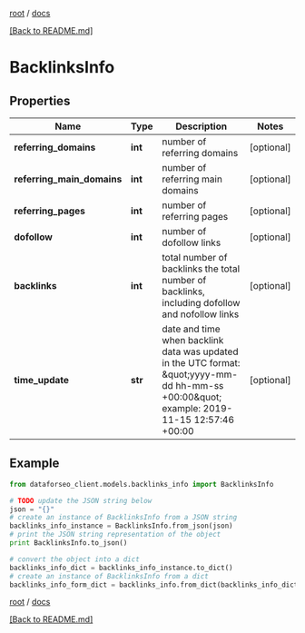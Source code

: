 [root](./../ "root") / [docs](./ "docs")

[[Back to README.md]](./../README.md "[Back to README.md]")

# BacklinksInfo

## Properties

Name | Type | Description | Notes
------------ | ------------- | ------------- | -------------
**referring_domains** | **int** | number of referring domains | [optional]
**referring_main_domains** | **int** | number of referring main domains | [optional]
**referring_pages** | **int** | number of referring pages | [optional]
**dofollow** | **int** | number of dofollow links | [optional]
**backlinks** | **int** | total number of backlinks the total number of backlinks, including dofollow and nofollow links | [optional]
**time_update** | **str** | date and time when backlink data was updated in the UTC format: \&quot;yyyy-mm-dd hh-mm-ss +00:00\&quot; example: 2019-11-15 12:57:46 +00:00 | [optional]

## Example

```python
from dataforseo_client.models.backlinks_info import BacklinksInfo

# TODO update the JSON string below
json = "{}"
# create an instance of BacklinksInfo from a JSON string
backlinks_info_instance = BacklinksInfo.from_json(json)
# print the JSON string representation of the object
print BacklinksInfo.to_json()

# convert the object into a dict
backlinks_info_dict = backlinks_info_instance.to_dict()
# create an instance of BacklinksInfo from a dict
backlinks_info_form_dict = backlinks_info.from_dict(backlinks_info_dict)
```

  

[root](./../ "root") / [docs](./ "docs")

[[Back to README.md]](./../README.md "[Back to README.md]")